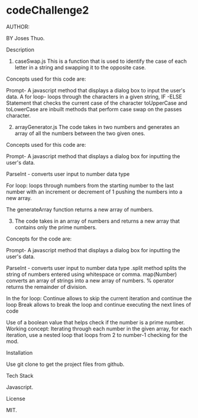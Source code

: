 # codeChallenge2
AUTHOR:

BY Joses Thuo.

Description

1. caseSwap.js
This is a function that is used to identify the case of each letter in a string and swapping it to the opposite case.

Concepts used for this code are:

Prompt- A javascript method that displays a dialog box to input the user's data.
A for loop- loops through the characters in a given string,
IF -ELSE Statement that checks the current case of the character
toUpperCase and toLowerCase are inbuilt methods that perform case swap on the passes character.

2. arrayGenerator.js
The code takes in two numbers and generates an array of all the numbers between the two given ones.

Concepts used for this code are:

Prompt- A javascript method that displays a dialog box for inputting the user's data.

ParseInt - converts user input to number data type

For loop: loops through numbers from the starting number to the last number with an increment or decrement of 1 pushing the numbers into a new array.

The generateArray function returns a new array of numbers.

3. The code takes in an array of numbers and returns a new array that contains only the prime numbers.

Concepts for the code are:

Prompt- A javascript method that displays a dialog box for inputting the user's data.

ParseInt - converts user input to number data type
.split method splits the string of numbers entered using whitespace or comma.
map(Number) converts an array of strings into a new array of numbers.
% operator returns the remainder of division.

In the for loop: Continue allows to skip the current iteration and continue the loop Break allows to break the loop and continue executing the next lines of code

Use of a boolean value that helps check if the number is a prime number.
Working concept: Iterating through each number in the given array, for each iteration, use a nested loop that loops from 2 to number-1 checking for the mod.

Installation

Use git clone to get the project files from github.

Tech Stack

Javascript.

License

MIT.
